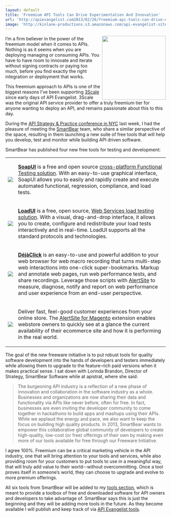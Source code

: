 ```yaml
---
layout: default
title: 'Freemium API Tools Can Drive Experimentation And Innovation'
url: 'http://apievangelist.com2013/02/26/freemium-api-tools-can-drive-experimentation-and--innovation/'
image: 'http://kinlane-productions.s3.amazonaws.com/api-evangelist-site/blog/SmartBear-Logo.png'
---
```



<p>
     <a href="http://smartbear.com/" target="_blank"><img src="https://s3.amazonaws.com/kinlane-productions/api-evangelist/smartbear/SmartBear-Logo.png"  width="200" align="right" /></a>
</p>
<p>
     I’m a firm believer in the power of the freemium model when it comes to APIs. Nothing is as it seems when you are deploying managing or consuming APIs. You have to have room to innovate and iterate without signing contracts or paying too much, before you find exactly the right integration or deployment that works.
</p>
<p>
     This freemium approach to APIs is one of the biggest reasons I’ve been supporting <a title="3Scale" href="http://3scale.net">3Scale</a> since early days of API Evangelist. 3Scale was the original API service provider to offer a truly freemium tier for anyone wanting to deploy an API, and remains passionate about this to this day.
</p>
<p>
     During the <a href="http://www.apistrategyconference.com/">API Strategy &amp; Practice conference in NYC</a> last week, I had the pleasure of meeting the <a href="http://smartbear.com/">SmartBear</a> team, who share a similar perspective of the space, resulting in them launching a new suite of free tools that will help you develop, test and monitor while building API driven software.
</p>
<p>
     SmartBear has published four new free tools for testing and development:
</p>
<table>
     <tbody>
          <tr>
               <td>
                    <a  href="http://smartbear.com/products/open-source-tools/soapui" target="_blank"><img src="http://smartbear.com/SmartBear/media/images/Products/soapUI/SoapUI.jpg?width=198&amp;height=64&amp;ext=.jpg&amp;maxsidesize=200"  /></a>
               </td>
               <td>
                    <p>
                         <a  href="http://smartbear.com/products/open-source-tools/soapui" target="_blank"><strong>SoapUI</strong></a> is a free and open source <a href="http://www.soapui.org/" target="_blank">cross-platform Functional Testing solution</a>. With an easy-to-use graphical interface, SoapUI allows you to easily and rapidly create and execute automated functional, regression, compliance, and load tests.
                    </p>
               </td>
          </tr>
          <tr>
               <td>
                    <a  href="http://smartbear.com/products/open-source-tools/loadui" target="_blank"><img src="http://smartbear.com/SmartBear/media/images/Products/loadUI/LoadUI.jpg?width=198&amp;height=64&amp;ext=.jpg&amp;maxsidesize=200"  /></a>
               </td>
               <td>
                    <p>
                         <a  href="http://smartbear.com/products/open-source-tools/loadui" target="_blank"><strong>LoadUI</strong></a> is a free, open source, <a href="http://www.loadui.org/" target="_target">Web Services load testing solution</a>. With a visual, drag-and-drop interface, it allows you to create, configure and redistribute your load tests interactively and in real-time. LoadUI supports all the standard protocols and technologies.
                    </p>
               </td>
          </tr>
          <tr>
               <td>
                    <a  href="http://smartbear.com/products/free-tools/DejaClick" target="_blank"><img src="http://smartbear.com/SmartBear/media/images/Products/DejaClick/DejaClick.jpg?width=198&amp;height=64&amp;ext=.jpg&amp;maxsidesize=200"  /></a>
               </td>
               <td>
                    <p>
                         <a  href="http://smartbear.com/products/free-tools/DejaClick" target="_blank"><strong>DéjàClick</strong></a> is an easy-to-use and powerful addition to your web browser for web macro recording that turns multi-step web interactions into one-click super-bookmarks. Markup and annotate web pages, run web performance tests, and share recordings. Leverage those scripts with <a href="http://smartbear.com/products/web-monitoring/website-monitoring">AlertSite</a> to measure, diagnose, notify and report on web performance and user experience from an end-user perspective.
                    </p>
               </td>
          </tr>
          <tr>
               <td>
                    <a  href="http://smartbear.com/products/free-tools/AlertSite-for-Magento" target="_blank"><img src="http://smartbear.com/SmartBear/media/images/Products/Alertsite/AlertSite.jpg?width=198&amp;height=64&amp;ext=.jpg&amp;maxsidesize=200"  /></a>
               </td>
               <td>
                    <p>
                         Deliver fast, feel-good customer experiences from your online store. The <a href="http://www.magentocommerce.com/magento-connect/catalog/product/view/id/16228/" target="_blank">AlertSite for Magento</a> extension enables webstore owners to quickly see at a glance the current availability of their ecommerce site and how it is performing in the real world.
                    </p>
               </td>
          </tr>
     </tbody>
</table>
<p>
     The goal of the new freeware initiative is to put robust tools for quality software development into the hands of developers and testers immediately while allowing them to upgrade to the feature-rich paid versions when it makes practical sense. I sat down with Lorinda Brandon, Director of Strategy, SmartBear Software while at apistrat, where she said:
</p>
<blockquote>
     The burgeoning API industry is a reflection of a new phase of innovation and collaboration in the software industry as a whole. Businesses and organizations are now sharing their data and functionality via APIs like never before, often for free. In fact, businesses are even inviting the developer community to come together in hackathons to build apps and mashups using their APIs. While we applaud the energy and pace, we also want to keep the focus on building high quality products. In 2013, SmartBear wants to empower this collaborative global community of developers to create high-quality, low-cost (or free) offerings of their own by making even more of our tools available for free through our Freeware Initiative.
</blockquote>
<p>
     I agree 100%. Freemium can be a critical marketing vehicle in the API industry, one that will bring attention to your tools and services, while also providing room for your customers to put tools to use in a meaningful way, that will truly add value to their world--without overcommitting. Once a tool proves itself in someone’s world, they can choose to upgrade and evolve to more premium offerings.
</p>
<p>
     All six tools from SmartBear will be added to my <a href="/apitools/">tools section</a>, which is meant to provide a toolbox of free and downloaded software for API owners and developers to take advantage of. SmartBear says this is just the beginning and they will be adding more tools in the future. As they become available I will publish and keep track of via <a href="/apitools/">API Evangelist tools</a>.
</p>
